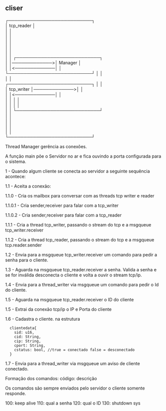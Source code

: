## cliser

┌───────────────────────────┐                                              
│       tcp_reader          │                                              
│                           │                                              
│                           │                                              
│                           │                                              
│                           │                                              
│                           │                                              
│                           │              ┌───────────────────────────┐   
│                           │─────────────>│          Manager          │   
│                           │<─────────────│                           │   
└───────────────────────────┘              │                           │   
                                           │                           │   
┌───────────────────────────┐              │                           │   
│       tcp_writer          │─────────────>│                           │   
│                           │<─────────────│                           │   
│                           │              │                           │   
│                           │              │                           │   
│                           │              └───────────────────────────┘   
│                           │                                              
│                           │                                              
│                           │                                              
│                           │                                              
└───────────────────────────┘                                              


Thread Manager gerência as conexões.

A função main põe o Servidor no ar e fica ouvindo a porta configurada para o sistema.

1 - Quando algum cliente se conecta ao servidor a seguinte sequência acontece:

1.1 - Aceita a conexão:

1.1.0 - Cria os mailbox para conversar com as threads tcp writer e reader

1.1.0.1 - Cria sender,receiver para falar com a tcp_writer

1.1.0.2 - Cria sender,receiver para falar com a tcp_reader

1.1.1 - Cria a thread tcp_writer, passando o stream do tcp e a msgqueue tcp_writer.receiver

1.1.2 - Cria a thread tcp_reader, passando o stream do tcp e a msgqueue tcp.reader.sender

1.2 - Envia para a  msgqueue tcp_writer.receiver um comando para pedir a senha para o cliente.

1.3 - Aguarda na msgqueue tcp_reader.receiver a senha. Valida a senha e se for inválida desconecta 
      o cliente e volta a ouvir o stream tcp/ip.

1.4 - Envia para a thread_writer via msgqueue um comando para pedir o Id do cliente.

1.5 - Aguarda na msgqueue tcp_reader.receiver o ID do cliente

1.5 - Extrai da conexão tcp/ip o IP e Porta do cliente

1.6 - Cadastra o cliente. na estrutura

      clientedata{
        sid: u16,
        cid: String,
        cip: String,
        cport: String,
        cstatus: bool, //true = conectado false = desconectado
      }

1.7 - Envia para a thread_writer via msgqueue um aviso de cliente conectado.

Formação dos comandos: código: descrição

Os comandos são sempre enviados pelo servidor o cliente somente responde.

100: keep alive
110: qual a senha
120: qual o ID
130: shutdown sys







